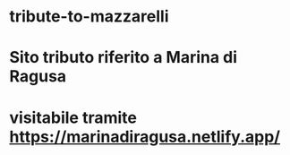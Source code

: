 # tribute-to-mazzarelli

# Sito tributo riferito a Marina di Ragusa

# visitabile tramite https://marinadiragusa.netlify.app/
